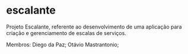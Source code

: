 # escalante
Projeto Escalante, referente ao desenvolvimento de uma aplicação para criação e gerenciamento de escalas de serviços.

Membros:
Diego da Paz;
Otávio Mastrantonio;
